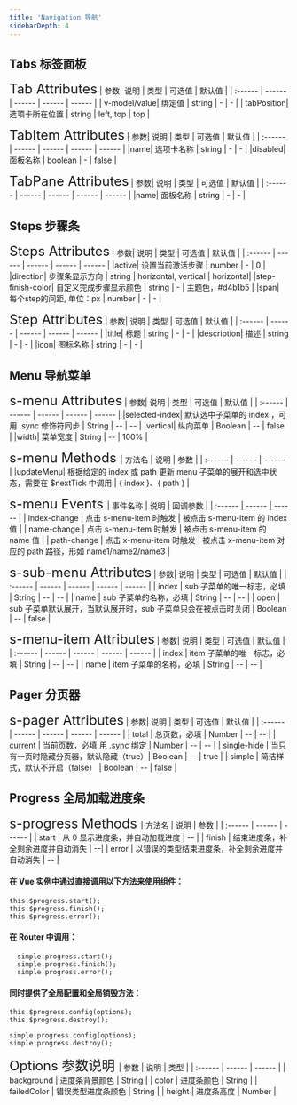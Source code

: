 ```yaml
---
title: 'Navigation 导航'
sidebarDepth: 4
---
```


## Tabs 标签面板
<ClientOnly>
  <simple-tab/>
<font size=5>Tab Attributes</font>
| 参数| 说明 | 类型 | 可选值 | 默认值 |
| :------ | ------ | ------ | ------ | ------ |
| v-model/value| 绑定值 | string | - | - |
| tabPosition| 选项卡所在位置 | string | left, top | top |

<font size=5>TabItem Attributes</font>
| 参数| 说明 | 类型 | 可选值 | 默认值 |
| :------ | ------ | ------ | ------ | ------ |
|name| 选项卡名称 | string | - | - |
|disabled| 面板名称 | boolean | - | false |

<font size=5>TabPane Attributes</font>
| 参数| 说明 | 类型 | 可选值 | 默认值 |
| :------ | ------ | ------ | ------ | ------ |
|name| 面板名称 | string | - | - |

</ClientOnly>

## Steps 步骤条
<ClientOnly>
  <simple-steps/>

<font size=5>Steps Attributes</font>
| 参数| 说明 | 类型 | 可选值 | 默认值 |
| :------ | ------ | ------ | ------ | ------ |
|active| 设置当前激活步骤 | number | - | 0 |
|direction| 步骤条显示方向 | string | horizontal, vertical | horizontal|
|step-finish-color| 自定义完成步骤显示颜色 | string | - | 主题色，#d4b1b5 |
|span| 	每个step的间距, 单位：px | number | - | - |

<font size=5>Step Attributes</font>
| 参数| 说明 | 类型 | 可选值 | 默认值 |
| :------ | ------ | ------ | ------ | ------ |
|title| 标题 | string | - | - |
|description| 描述 | string | - | - |
|icon| 图标名称 | string | - | - |
</ClientOnly>

## Menu 导航菜单
<ClientOnly>
  <simple-menu/>

<font size=5>s-menu Attributes</font>
| 参数| 说明 | 类型 | 可选值 | 默认值 |
| :------ | ------ | ------ | ------ | ------ |
|selected-index| 默认选中子菜单的 index ，可用 .sync 修饰符同步	 | String | -- | -- |
|vertical| 纵向菜单 | Boolean | -- | false |
|width| 菜单宽度 | String | -- | 100% |

<font size=5>s-menu Methods </font>
| 方法名 | 说明 | 参数 |
| :------ | ------ | ------ |
|updateMenu| 根据给定的 index 或 path 更新 menu 子菜单的展开和选中状态，需要在 $nextTick 中调用 | { index }、{ path } |

<font size=5>s-menu Events </font>
| 事件名称 | 说明 | 回调参数 |
| :------ | ------ | ------ |
| index-change |  点击 s-menu-item 时触发 | 被点击 s-menu-item 的 index 值 |
| name-change | 点击 s-menu-item 时触发 | 被点击 s-menu-item 的 name 值 |
| path-change	| 点击 x-menu-item 时触发	| 被点击 x-menu-item 对应的 path 路径，形如 name1/name2/name3 |

<font size=5>s-sub-menu Attributes</font>
| 参数| 说明 | 类型 | 可选值 | 默认值 |
| :------ | ------ | ------ | ------ | ------ |
| index | sub 子菜单的唯一标志，必填 | String | -- | -- |
| name | sub 子菜单的名称，必填 | String | -- | -- |
| open |	sub 子菜单默认展开，当默认展开时，sub 子菜单只会在被点击时关闭 |	Boolean	| --	| false |

<font size=5>s-menu-item Attributes</font>
| 参数| 说明 | 类型 | 可选值 | 默认值 |
| :------ | ------ | ------ | ------ | ------ |
| index | item 子菜单的唯一标志，必填 | String | -- | -- |
| name | item 子菜单的名称，必填 | String | -- | -- |
</ClientOnly>

## Pager 分页器
<ClientOnly>
  <simple-pager/>
<font size=5>s-pager Attributes</font>
| 参数| 说明 | 类型 | 可选值 | 默认值 |
| :------ | ------ | ------ | ------ | ------ |
| total	| 总页数，必填 |	Number |	-- |	-- |
| current |	当前页数，必填,用 .sync 绑定 |	Number	| --	| -- |
| single-hide	| 当只有一页时隐藏分页器，默认隐藏（true）|	Boolean	| -- | true | 
| simple |	简洁样式，默认不开启（false）	| Boolean	| --	| false |
</ClientOnly>

## Progress 全局加载进度条
<ClientOnly>
  <simple-progress/>
<font size=5>s-progress Methods </font>
| 方法名 | 说明 | 参数 |
| :------ | ------ | ------ |
| start | 从 0 显示进度条，并自动加载进度 | -- |
| finish |	结束进度条，补全剩余进度并自动消失 | --|
| error	| 以错误的类型结束进度条，补全剩余进度并自动消失 | -- |

#### 在 Vue 实例中通过直接调用以下方法来使用组件：
```
this.$progress.start();
this.$progress.finish();
this.$progress.error();
```
#### 在 Router 中调用：
```
  simple.progress.start();
  simple.progress.finish();
  simple.progress.error();
```
#### 同时提供了全局配置和全局销毁方法：
```
this.$progress.config(options);
this.$progress.destroy();

simple.progress.config(options);
simple.progress.destroy();
```
<font size=5> Options 参数说明 </font>
| 参数 | 说明 | 类型 |
| :------ | ------ | ------ |
| background | 进度条背景颜色 | String |
| color |	进度条颜色 | String |
| failedColor	| 错误类型进度条颜色 | String |
| height	| 进度条高度 | Number |
</ClientOnly>